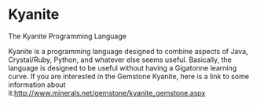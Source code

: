 # Kyanite
The Kyanite Programming Language

  Kyanite is a programming language designed to combine aspects of Java, Crystal/Ruby, Python, and whatever else seems useful. Basically, the language is designed to be useful without having a Gigatonne learning curve.
  If you are interested in the Gemstone Kyanite, here is a link to some information about it:http://www.minerals.net/gemstone/kyanite_gemstone.aspx
  
